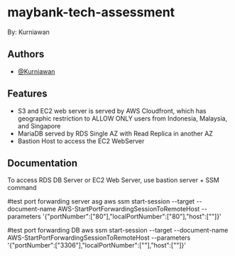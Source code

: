 
# maybank-tech-assessment

By: Kurniawan



## Authors

- [@Kurniawan](https://github.com/n00bC0d3)


## Features

- S3 and EC2 web server is served by AWS Cloudfront, which has geographic restriction to ALLOW ONLY users from Indonesia, Malaysia, and Singapore
- MariaDB served by RDS Single AZ with Read Replica in another AZ 
- Bastion Host to access the EC2 WebServer 


## Documentation

To access RDS DB Server or EC2 Web Server, use bastion server + SSM command 

#test port forwarding server asg
aws ssm start-session --target <Bastion server instance id> --document-name AWS-StartPortForwardingSessionToRemoteHost --parameters '{"portNumber":["80"],"localPortNumber":["80"],"host":["<ec2 webserver private ip>"]}'

#test port forwarding DB
aws ssm start-session --target <Bastion server instance id> --document-name AWS-StartPortForwardingSessionToRemoteHost --parameters '{"portNumber":["3306"],"localPortNumber":["<your localport>"],"host":["<rds db endpoint>"]}'

